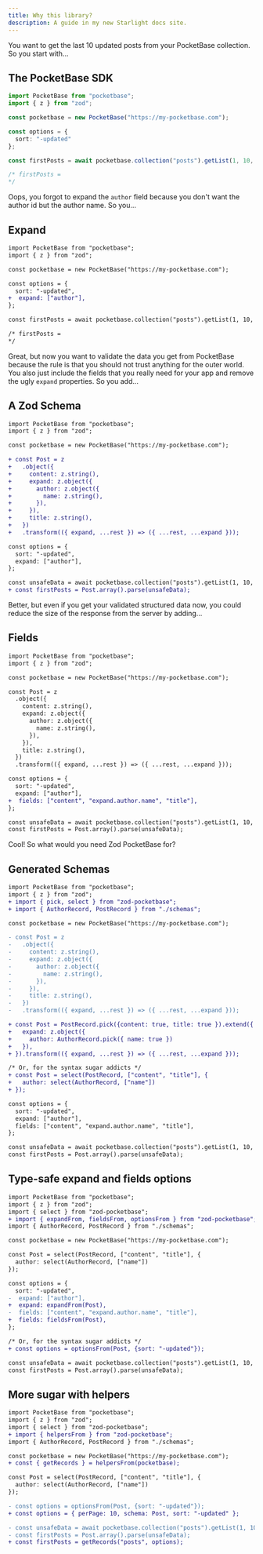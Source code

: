 ```yaml
---
title: Why this library?
description: A guide in my new Starlight docs site.
---
```


You want to get the last 10 updated posts from your PocketBase collection. So you start with...

## The PocketBase SDK

```ts
import PocketBase from "pocketbase";
import { z } from "zod";

const pocketbase = new PocketBase("https://my-pocketbase.com");

const options = {
  sort: "-updated"
};

const firstPosts = await pocketbase.collection("posts").getList(1, 10, options);

/* firstPosts = 
*/
```

Oops, you forgot to expand the `author` field because you don't want the author id but the author name. So you...

## Expand

```diff lang="ts"
import PocketBase from "pocketbase";
import { z } from "zod";

const pocketbase = new PocketBase("https://my-pocketbase.com");

const options = {
  sort: "-updated", 
+  expand: ["author"],
};

const firstPosts = await pocketbase.collection("posts").getList(1, 10, options);

/* firstPosts = 
*/
```

Great, but now you want to validate the data you get from PocketBase because the rule is that you should not trust anything for the outer world.
You also just include the fields that you really need for your app and remove the ugly `expand` properties. So you add...

## A Zod Schema

```diff lang="ts"
import PocketBase from "pocketbase";
import { z } from "zod";

const pocketbase = new PocketBase("https://my-pocketbase.com");

+ const Post = z
+   .object({
+     content: z.string(),
+     expand: z.object({
+       author: z.object({
+         name: z.string(),
+       }),
+     }),
+     title: z.string(),
+   })
+   .transform(({ expand, ...rest }) => ({ ...rest, ...expand }));

const options = {
  sort: "-updated", 
  expand: ["author"],
};

const unsafeData = await pocketbase.collection("posts").getList(1, 10, options);
+ const firstPosts = Post.array().parse(unsafeData);
```

Better, but even if you get your validated structured data now, you could reduce the size of the response from the server by adding...

## Fields

```diff lang="ts"
import PocketBase from "pocketbase";
import { z } from "zod";

const pocketbase = new PocketBase("https://my-pocketbase.com");

const Post = z
  .object({
    content: z.string(),
    expand: z.object({
      author: z.object({
        name: z.string(),
      }),
    }),
    title: z.string(),
  })
  .transform(({ expand, ...rest }) => ({ ...rest, ...expand }));

const options = {
  sort: "-updated", 
  expand: ["author"],
+  fields: ["content", "expand.author.name", "title"],
};

const unsafeData = await pocketbase.collection("posts").getList(1, 10, options);
const firstPosts = Post.array().parse(unsafeData);
```

Cool! So what would you need Zod PocketBase for?

## Generated Schemas

```diff lang="ts"
import PocketBase from "pocketbase";
import { z } from "zod";
+ import { pick, select } from "zod-pocketbase";
+ import { AuthorRecord, PostRecord } from "./schemas";

const pocketbase = new PocketBase("https://my-pocketbase.com");

- const Post = z
-   .object({
-     content: z.string(),
-     expand: z.object({
-       author: z.object({
-         name: z.string(),
-       }),
-     }),
-     title: z.string(),
-   })
-   .transform(({ expand, ...rest }) => ({ ...rest, ...expand }));

+ const Post = PostRecord.pick({content: true, title: true }).extend({
+   expand: z.object({
+     author: AuthorRecord.pick({ name: true })
+   }),
+ }).transform(({ expand, ...rest }) => ({ ...rest, ...expand }));

/* Or, for the syntax sugar addicts */
+ const Post = select(PostRecord, ["content", "title"], {
+   author: select(AuthorRecord, ["name"])
+ });

const options = {
  sort: "-updated", 
  expand: ["author"],
  fields: ["content", "expand.author.name", "title"],
};

const unsafeData = await pocketbase.collection("posts").getList(1, 10, options);
const firstPosts = Post.array().parse(unsafeData);
```

## Type-safe expand and fields options

```diff lang="ts"
import PocketBase from "pocketbase";
import { z } from "zod";
import { select } from "zod-pocketbase";
+ import { expandFrom, fieldsFrom, optionsFrom } from "zod-pocketbase";
import { AuthorRecord, PostRecord } from "./schemas";

const pocketbase = new PocketBase("https://my-pocketbase.com");

const Post = select(PostRecord, ["content", "title"], {
  author: select(AuthorRecord, ["name"])
});

const options = {
  sort: "-updated", 
-  expand: ["author"],
+  expand: expandFrom(Post),
-  fields: ["content", "expand.author.name", "title"],
+  fields: fieldsFrom(Post),
};

/* Or, for the syntax sugar addicts */
+ const options = optionsFrom(Post, {sort: "-updated"});

const unsafeData = await pocketbase.collection("posts").getList(1, 10, options);
const firstPosts = Post.array().parse(unsafeData);
```

## More sugar with helpers

```diff lang="ts"
import PocketBase from "pocketbase";
import { z } from "zod";
import { select } from "zod-pocketbase";
+ import { helpersFrom } from "zod-pocketbase";
import { AuthorRecord, PostRecord } from "./schemas";

const pocketbase = new PocketBase("https://my-pocketbase.com");
+ const { getRecords } = helpersFrom(pocketbase);

const Post = select(PostRecord, ["content", "title"], {
  author: select(AuthorRecord, ["name"])
});

- const options = optionsFrom(Post, {sort: "-updated"});
+ const options = { perPage: 10, schema: Post, sort: "-updated" };

- const unsafeData = await pocketbase.collection("posts").getList(1, 10, options);
- const firstPosts = Post.array().parse(unsafeData);
+ const firstPosts = getRecords("posts", options);
```
